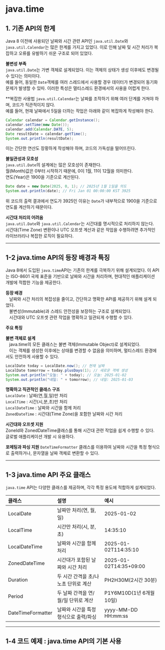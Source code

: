 # java.time
## 1. 기존 API의 한계
Java 8 이전에 사용되던 날짜와 시간 관련 API인 ```java.util.Date```와 ```java.util.Calendar```는 많은 한계를 가지고 있었다. 이로 인해 날짜 및 시간 처리가 복잡하고 오류를 유발하기 쉬운 구조로 되어 있었다.

**불변성 부족**<br>
```java.util.Date```는 가변 객체로 설계되었다. 이는 객체의 상태가 생성 이후에도 변경될 수 있다는 의미이다.<br>
예를 들어, 동일한 ```Date```객체를 여러 스레드에서 사용할 경우 데이터가 변경되어 동기화 문제가 발생할 수 있따. 이러한 특성은 멀티스레드 환경에서의 사용을 어렵게 한다.

**복잡한 사용법
```java.util.Calendar```는 날짜를 조작하기 위해 여러 단계를 거쳐야 하며, 코드가 직관적이지 않다.<br>
예를 들어, 현재 날짜에서 5일을 더하는 작업은 아래와 같이 복잡하게 작성해야 한다.
```java
Calendar calendar = Calendar.getInstance();
calendar.setTime(new Date());
calendar.add(Calendar.DATE, 5);
Date resultDate = calendar.getTime();
System.out.println(resultDate);
```
이는 간단한 연산도 장황하게  작성해야 하며, 코드의 가독성을 떨어뜨린다.

**불일관성과 모호성**<br>
```java.util.Date```의 설계에는 많은 모호성이 존재한다.<br>
월(Month)값은 0부터 시작하기 때문에, 0이 1월, 11이 12월을 의미한다.<br>
연도(Year)은 1900을 기준으로 계산된다.
```java
Date date = new Date(2025, 0, 1); // 2025년 1월 1일을 의도
System.out.println(date); // Fri Jan 01 00:00:00 KST 3925
```
위 코드의 출력 결과에서 연도가 3925인 이유는 ```Date```가 내부적으로 1900을 기준으로 연도를 계산하기 때문이다.

**시간대 처리의 어려움**<br>
```java.util.Date```와 ```java.util.Calendar```는 시간대를 명시적으로 처리하지 않는다.<br>
시간대(Time Zone) 변환이나 UTC 오프셋 계산과 같은 작업을 수행하려면 추가적인 라이브러리나 복잡한 로직이 필요하다.

---------------------
## 1-2 java.time API의 등장 배경과 특징
Java 8에서 도입된 ```java.time```API는 기존의 한계를 극복하기 위해 설계되었다. 이 API는 ISO-8601 국제 표준을 기반으로 날짜와 시간을 처리하며, 현대적인 애플리케이션 개발에 적합한 기능을 제공한다.

**등장 배경**<br>
&nbsp;&nbsp;&nbsp;날짜와 시간 처리의 복잡성을 줄이고, 간단하고 명확한 API를 제공하기 위해 설계 되었다.<br>
&nbsp;&nbsp;&nbsp;불변성(Immutable)과 스레드 안전성을 보장하는 구조로 설계되었다.<br>
&nbsp;&nbsp;&nbsp;시간대와 UTC 오프셋 관련 작업을 명확하고 일관되게 수행할 수 있다.

**주요 특징**<br>

**불변 객체로 설계**<br>
&nbsp;&nbsp;&nbsp;java.time의 모든 클래스는 불변 객체(Immutable Object)로 설계되었다.<br>
&nbsp;&nbsp;&nbsp;이는 객체를 생성한 이후에는 상태를 변경할 수 없음을 의미하며, 멀티스레드 환경에서도 안전하게 사용할 수 있다.
```java
LocalDate today = LocalDate.now(); // 현재 날짜
LocalDate tomorrow = today.plusDays(1); // 새로운 객체 생성
System.out.println("오늘: " + today); // 오늘: 2025-01-02
System.out.println("내일: " + tomorrow); // 내일: 2025-01-03
```

**명확하고 직관적인 클래스 구조**<br>
```LocalDate``` : 날짜(연,월,일)만 처리<br>
```LocalTime``` : 시간(시,분,초)만 처리<br>
```LocalDateTime``` : 날짜와 시간을 함께 처리<br>
```ZonedDateTime``` : 시간대(Time Zone)을 포함한 날짜와 시간 처리

**시간대와 오프셋 지원**<br>
ZoneId와 ZonedDateTime클래스를 통해 시간대 관련 작업을 쉽게 수행할 수 있다.<br>
글로벌 애플리케이션 개발 시 유용하다.

**포메팅과 파싱 지원**
```DateTimeFormatter``` 클래스를 이용하여 날짜와 시간을 특정 형식으로 출력하거나, 문자열을 날짜 객체로 변환할 수 있다.

----------------------------
## 1-3 java.time API 주요 클래스
```java.time``` API는 다양한 클래스를 제공하며, 각각 특정 용도에 적합하게 설계되었다. 

|클래스|설명|예시|
|:---|:---|:---|
|LocalDate|날짜만 처리(연, 월, 일)|2025-01-02|
|LocalTime|시간만 처리(시, 분, 초)|14:35:10|
|LocalDateTime|날짜와 시간을 함께 처리|2025-01-02T114:35:10|
|ZonedDateTime|시간대가 포함된 날짜와 시간 처리|2025-01-02T14:35+09:00|
|Duration|두 시간 간격을 초/나노초 단위로 계산|PH2H30M(2시간 30분)|
|Period|두 날짜 간격을 연/월/일 단위로 계산|P1Y6M10D(1년 6개월 10일)|
|DateTimeFormatter|날짜와 시간을 특정 형식으로 출력/파싱|yyyy-MM-DD HH:mm:ss|

--------------------
## 1-4 코드 예제 : java.time API의 기본 사용
